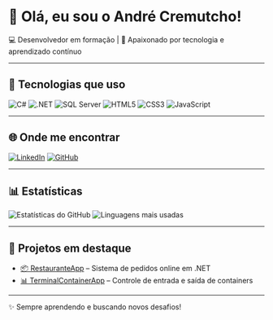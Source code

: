 # 👋 Olá, eu sou o André Cremutcho!

💻 Desenvolvedor em formação | 🚀 Apaixonado por tecnologia e aprendizado contínuo

---

## 🔧 Tecnologias que uso
![C#](https://img.shields.io/badge/C%23-239120?style=for-the-badge&logo=c-sharp&logoColor=white)
![.NET](https://img.shields.io/badge/.NET-512BD4?style=for-the-badge&logo=dotnet&logoColor=white)
![SQL Server](https://img.shields.io/badge/SQL%20Server-CC2927?style=for-the-badge&logo=microsoftsqlserver&logoColor=white)
![HTML5](https://img.shields.io/badge/HTML5-E34F26?style=for-the-badge&logo=html5&logoColor=white)
![CSS3](https://img.shields.io/badge/CSS3-1572B6?style=for-the-badge&logo=css3&logoColor=white)
![JavaScript](https://img.shields.io/badge/JavaScript-F7DF1E?style=for-the-badge&logo=javascript&logoColor=black)

---

## 🌐 Onde me encontrar
[![LinkedIn](https://img.shields.io/badge/LinkedIn-0077B5?style=for-the-badge&logo=linkedin&logoColor=white)](https://www.linkedin.com/in/andr%C3%A9-silva-correia-36073016b/)
[![GitHub](https://img.shields.io/badge/GitHub-100000?style=for-the-badge&logo=github&logoColor=white)](https://github.com/cremutcho)


---

## 📊 Estatísticas
![Estatísticas do GitHub](https://github-readme-stats.vercel.app/api?username=seuusuario&show_icons=true&theme=radical)
![Linguagens mais usadas](https://github-readme-stats.vercel.app/api/top-langs/?username=seuusuario&layout=compact&theme=radical)

---

## 🚀 Projetos em destaque
- [📦 RestauranteApp](https://github.com/seuusuario/RestauranteApp) – Sistema de pedidos online em .NET
- [📊 TerminalContainerApp](https://github.com/seuusuario/TerminalContainerApp) – Controle de entrada e saída de containers

---

✨ Sempre aprendendo e buscando novos desafios!
